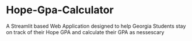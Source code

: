 # Hope-Gpa-Calculator
A Streamlit based Web Application designed to help Georgia Students stay on track of their Hope GPA and calculate their GPA as nessescary 
